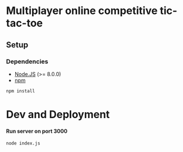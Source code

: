 # Multiplayer online competitive tic-tac-toe

## Setup

### Dependencies

 - [Node.JS](https://nodejs.org/en/download) (>= 8.0.0)
 - [npm](https://docs.npmjs.com/getting-started/installing-node)

```bash
npm install
```

# Dev and Deployment

#### Run server on port 3000

```bash
node index.js
```
